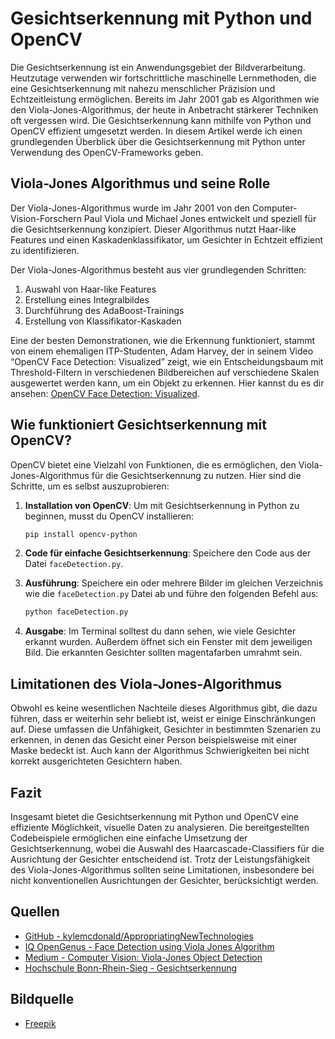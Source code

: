 # Gesichtserkennung mit Python und OpenCV

Die Gesichtserkennung ist ein Anwendungsgebiet der Bildverarbeitung. Heutzutage verwenden wir fortschrittliche maschinelle Lernmethoden, die eine Gesichtserkennung mit nahezu menschlicher Präzision und Echtzeitleistung ermöglichen. Bereits im Jahr 2001 gab es Algorithmen wie den Viola-Jones-Algorithmus, der heute in Anbetracht stärkerer Techniken oft vergessen wird. Die Gesichtserkennung kann mithilfe von Python und OpenCV effizient umgesetzt werden. In diesem Artikel werde ich einen grundlegenden Überblick über die Gesichtserkennung mit Python unter Verwendung des OpenCV-Frameworks geben.

## Viola-Jones Algorithmus und seine Rolle

Der Viola-Jones-Algorithmus wurde im Jahr 2001 von den Computer-Vision-Forschern Paul Viola und Michael Jones entwickelt und speziell für die Gesichtserkennung konzipiert. Dieser Algorithmus nutzt Haar-like Features und einen Kaskadenklassifikator, um Gesichter in Echtzeit effizient zu identifizieren.

Der Viola-Jones-Algorithmus besteht aus vier grundlegenden Schritten:
1. Auswahl von Haar-like Features
2. Erstellung eines Integralbildes
3. Durchführung des AdaBoost-Trainings
4. Erstellung von Klassifikator-Kaskaden

Eine der besten Demonstrationen, wie die Erkennung funktioniert, stammt von einem ehemaligen ITP-Studenten, Adam Harvey, der in seinem Video “OpenCV Face Detection: Visualized” zeigt, wie ein Entscheidungsbaum mit Threshold-Filtern in verschiedenen Bildbereichen auf verschiedene Skalen ausgewertet werden kann, um ein Objekt zu erkennen. Hier kannst du es dir ansehen: [OpenCV Face Detection: Visualized](https://www.youtube.com/watch?v=zokoTyPjzrI&t=5s).

## Wie funktioniert Gesichtserkennung mit OpenCV?

OpenCV bietet eine Vielzahl von Funktionen, die es ermöglichen, den Viola-Jones-Algorithmus für die Gesichtserkennung zu nutzen. Hier sind die Schritte, um es selbst auszuprobieren:

1. **Installation von OpenCV**: Um mit Gesichtserkennung in Python zu beginnen, musst du OpenCV installieren:
   ```bash
   pip install opencv-python
   ```

2. **Code für einfache Gesichtserkennung**: Speichere den Code aus der Datei `faceDetection.py`.

3. **Ausführung**: Speichere ein oder mehrere Bilder im gleichen Verzeichnis wie die `faceDetection.py` Datei ab und führe den folgenden Befehl aus:
   ```bash
   python faceDetection.py
   ```

4. **Ausgabe**: Im Terminal solltest du dann sehen, wie viele Gesichter erkannt wurden. Außerdem öffnet sich ein Fenster mit dem jeweiligen Bild. Die erkannten Gesichter sollten magentafarben umrahmt sein.

## Limitationen des Viola-Jones-Algorithmus

Obwohl es keine wesentlichen Nachteile dieses Algorithmus gibt, die dazu führen, dass er weiterhin sehr beliebt ist, weist er einige Einschränkungen auf. Diese umfassen die Unfähigkeit, Gesichter in bestimmten Szenarien zu erkennen, in denen das Gesicht einer Person beispielsweise mit einer Maske bedeckt ist. Auch kann der Algorithmus Schwierigkeiten bei nicht korrekt ausgerichteten Gesichtern haben.

## Fazit

Insgesamt bietet die Gesichtserkennung mit Python und OpenCV eine effiziente Möglichkeit, visuelle Daten zu analysieren. Die bereitgestellten Codebeispiele ermöglichen eine einfache Umsetzung der Gesichtserkennung, wobei die Auswahl des Haarcascade-Classifiers für die Ausrichtung der Gesichter entscheidend ist. Trotz der Leistungsfähigkeit des Viola-Jones-Algorithmus sollten seine Limitationen, insbesondere bei nicht konventionellen Ausrichtungen der Gesichter, berücksichtigt werden.

## Quellen
- [GitHub - kylemcdonald/AppropriatingNewTechnologies](https://github.com/kylemcdonald/AppropriatingNewTechnologies/wiki/Week-2)
- [IQ OpenGenus - Face Detection using Viola Jones Algorithm](https://iq.opengenus.org/face-detection-using-viola-jones-algorithm/)
- [Medium - Computer Vision: Viola-Jones Object Detection](https://medium.com/@Andrew_D./computer-vision-viola-jones-object-detection-d2a609527b7c)
- [Hochschule Bonn-Rhein-Sieg - Gesichtserkennung](https://www.h-brs.de/sites/default/files/20171215_fbinf_mclab_ss15_gesichtserkennung_malz_nawid_msmk.pdf)

## Bildquelle
- [Freepik](https://www.freepik.com/)

